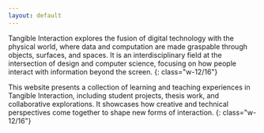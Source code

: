 ```yaml
---
layout: default
---
```


Tangible Interaction explores the fusion of digital technology with the physical world, where data and computation are made graspable through objects, surfaces, and spaces. It is an interdisciplinary field at the intersection of design and computer science, focusing on how people interact with information beyond the screen.
{: class="w-12/16"}

This website presents a collection of learning and teaching experiences in Tangible Interaction, including student projects, thesis work, and collaborative explorations. It showcases how creative and technical perspectives come together to shape new forms of interaction.
{: class="w-12/16"}
